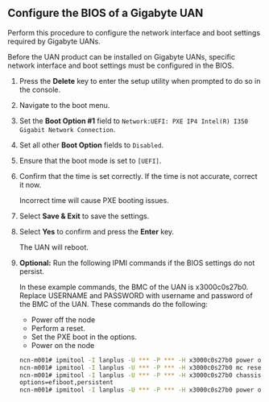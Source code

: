 ## Configure the BIOS of a Gigabyte UAN

Perform this procedure to configure the network interface and boot settings required by Gigabyte UANs.

Before the UAN product can be installed on Gigabyte UANs, specific network interface and boot settings must be configured in the BIOS.

1. Press the **Delete** key to enter the setup utility when prompted to do so in the console.

2. Navigate to the boot menu.

3. Set the **Boot Option \#1** field to `Network:UEFI: PXE IP4 Intel(R) I350 Gigabit Network Connection`.

4. Set all other **Boot Option** fields to `Disabled`.

5. Ensure that the boot mode is set to `[UEFI]`.

6. Confirm that the time is set correctly. If the time is not accurate, correct it now.

   Incorrect time will cause PXE booting issues.

7. Select **Save & Exit** to save the settings.

8. Select **Yes** to confirm and press the **Enter** key.

    The UAN will reboot.

9. **Optional:** Run the following IPMI commands if the BIOS settings do not persist.

    In these example commands, the BMC of the UAN is x3000c0s27b0. Replace USERNAME and PASSWORD with username and password of the BMC of the UAN. These commands do the following:

    - Power off the node
    - Perform a reset.
    - Set the PXE boot in the options.
    - Power on the node

    ```bash
    ncn-m001# ipmitool -I lanplus -U *** -P *** -H x3000c0s27b0 power off
    ncn-m001# ipmitool -I lanplus -U *** -P *** -H x3000c0s27b0 mc reset cold
    ncn-m001# ipmitool -I lanplus -U *** -P *** -H x3000c0s27b0 chassis bootdev pxe \
    options=efiboot,persistent
    ncn-m001# ipmitool -I lanplus -U *** -P *** -H x3000c0s27b0 power on
    ```
